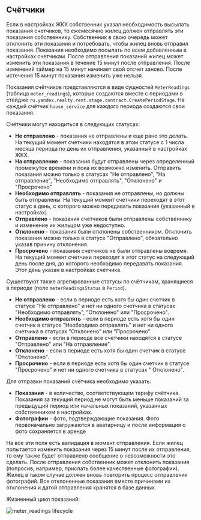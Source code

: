 ## Счётчики

Если в настройках ЖКХ собственник указал необходимость высылать показания счетчиков, то ежемесячно жилец должен
отправлять эти показания собственнику. Собственник в свою очередь может отклонить эти показания и потребовать, чтобы
жилец вновь отправил показания. Показания необходимо посылать по всем добавленным в настройках счетчикам. После
отправления показаний жилец может изменить эти показания в течение 15 минут после отправления. После изменений таймер на
15 минут начинает свой отсчет заново. После истечения 15 минут показания изменить уже нельзя.

Показания счётчиков представляются в виде сущностей `MeterReadings` (таблица `meter_readings`), которые создаются вместе
с периодами в стейдже `ru.yandex.realty.rent.stage.contract.CreatePeriodStage`. На каждый счётчик `house_service` для
каждого периода создаются свои показания.

Счётчики могут находиться в следующих статусах:

- **Не отправлено** - показания не отправлены и еще рано это делать. На текущий момент счетчики находятся в этом статусе
  с 1 числа месяца периода по день их отправления, указанный в настройках ЖКХ.
- **На отправление** - показания будут отправлены через определенный промежуток времени и пока их возможно изменить.
  Отправить показания можно только в статусах "Не отправлено", "На отправление", "Необходимо отправлять", "Отклонено"
  и "Просрочено"
- **Необходимо отправлять** - показания не отправлены, но должны быть отправлены. На текущий момент счетчики переходят в
  этот статус в день, с которого можно передавать показания (указанный в настройках).
- **Отправлено** - показания счетчиков были отправлены собственнику и изменение их жильцом уже недоступно.
- **Отклонено** - показания были отклонены собственником. Отклонить показания можно только в статусе "Отправлено",
  обязательно указав причину отклонения.
- **Просрочено** - показания счетчиков не были отправлены вовремя. На текущий момент счетчики переходят в этот статус на
  следующий день после дня, до которого необходимо передавать показания. Этот день указан в настройках счетчика.

Существуют также агрегированные статусы по счётчикам, хранящиеся в периоде (поле `meterReadingsStatus` в `Period`).

- **Не отправлено** - если в периоде есть хотя бы один счетчик в статусе "Не отправлено" и нет ни одного счетчика в
  статусах "Необходимо отправлять", "Отклонено" или "Просрочено".
- **Необходимо отправлять** - если в периоде есть хотя бы один счетчик в статусе "Необходимо отправлять" и нет ни одного
  счетчика в статусах "Отклонено" или "Просрочено".
- **Отправлено** - если в периоде все счетчики находятся в статусе "Отправлено" или "На отправление".
- **Отклонено** - если в периоде есть хотя бы один счетчик в статусе "Отклонено".
- **Просрочено** - если в периоде есть хотя бы один счетчик в статусе "Просрочено" и нет ни одного счетчика в статусах "
  Отклонено".

Для отправки показаний счётчика необходимо указать:

- **Показания** - в количестве, соответствующем тарифу счётчика. Показания за текущий период не могут быть меньше
  показаний за предыдущий период или начальных показаний, указанных собственником в настройках.
- **Фотографии** - фото, подтверждающие показания. Фото первоначально загружаются в аватарницу и после информация о фото
  сохраняется в аренде

На все эти поля есть валидация в момент отправления. Если жилец попытается изменить показания через 15 минут после их
отправления, то ему также будет отправлено сообщение о невозможности это сделать. После отправления собственник может
отклонить показания (попросив, например, прислать более качественные фотографии). Жилец в таком случае должен вновь
повторить процесс отправления фотографий. Все отклоненные показания вместе причинами их отклонения и датой отправления
хранятся в базе данных.

Жизненный цикл показаний:

![meter_readings lifecycle](img/meter-readings.png)